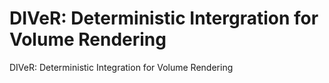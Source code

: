 # DIVeR: Deterministic Intergration for Volume Rendering
DIVeR: Deterministic Integration for Volume Rendering
